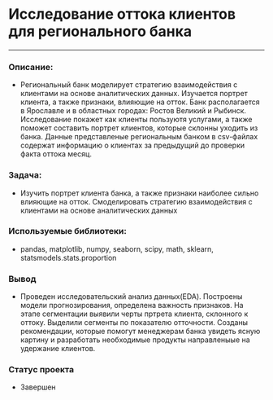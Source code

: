 # Исследование оттока клиентов для регионального банка
---

### Описание:

 - Региональный банк моделирует стратегию взаимодействия с клиентами на основе аналитических данных. Изучается портрет клиента, а также признаки, влияющие на отток.
Банк располагается в Ярославле и в областных городах: Ростов Великий и Рыбинск.
Исследование покажет как клиенты пользуютя услугами, а также поможет составить портрет клиентов, которые склонны уходить из банка.
Данные представленые региональным банком в csv-файлах содержат информацию о клиентах за предыдущий до проверки факта оттока месяц.
 
### Задача:

 - Изучить портрет клиента банка, а также признаки наиболее сильно влияющие на отток. Смоделировать стратегию взаимодействия с клиентами на основе аналитических данных

### Используемые библиотеки:

 - pandas,  matplotlib,  numpy,  seaborn, scipy, math, sklearn, statsmodels.stats.proportion

### Вывод

 - Проведен исследовательский анализ данных(EDA). Построены модели прогнозирования, определена важность признаков. На этапе сегментации выявили черты пртрета клиента, склонного к оттоку. Выделили сегменты по показателю отточности. Созданы рекомендации, которые помогут менеджерам банка увидеть ясную картину и разработать необходимые продукты направленыые на удержание клиентов.

### Статус проекта

 - Завершен
